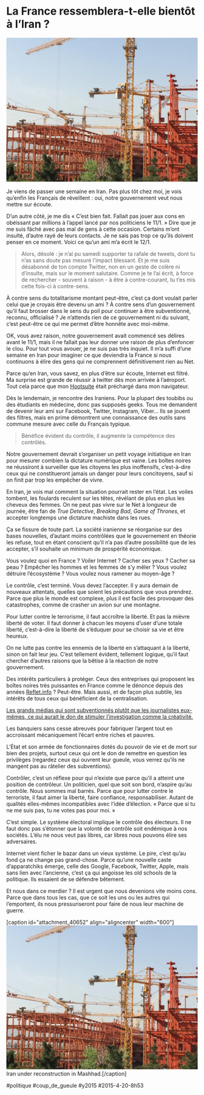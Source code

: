 # La France ressemblera-t-elle bientôt à l’Iran ?

![](_i/IMG_1519.webp)

Je viens de passer une semaine en Iran. Pas plus tôt chez moi, je vois qu’enfin les Français de réveillent : oui, notre gouvernement veut nous mettre sur écoute.

D’un autre côté, je me dis « C’est bien fait. Fallait pas jouer aux cons en obéissant par millions à l’appel lancé par nos politiciens le 11/1. » Dire que je me suis fâché avec pas mal de gens à cette occasion. Certains m’ont insulté, d’autre rayé de leurs contacts. Je ne sais pas trop ce qu’ils doivent penser en ce moment. Voici ce qu’un ami m’a écrit le 12/1.

> Alors, désolé : je n’ai pu samedi supporter ta rafale de tweets, dont tu n’as sans doute pas mesuré l’impact blessant. Et je me suis désabonné de ton compte Twitter, non en un geste de colère ni d’insulte, mais sur le moment salutaire. Comme je te l’ai écrit, à force de rechercher - souvent à raison - à être à contre-courant, tu t’es mis cette fois-ci à contre-sens.

À contre sens du totalitarisme montant peut-être, c’est ça dont voulait parler celui que je croyais être devenu un ami ? À contre sens d’un gouvernement qu’il faut brosser dans le sens du poil pour continuer à être subventionné, reconnu, officialisé ? Je n’attends rien de ce gouvernement ni du suivant, c’est peut-être ce qui me permet d’être honnête avec moi-même.

OK, vous avez raison, notre gouvernement avait commencé ses délires avant le 11/1, mais il ne fallait pas leur donner une raison de plus d’enfoncer le clou. Pour tout vous avouer, je ne suis pas très inquiet. Il m’a suffi d’une semaine en Iran pour imaginer ce que deviendra la France si nous continuons à élire des gens qui ne comprennent définitivement rien au Net.

Parce qu’en Iran, vous savez, en plus d’être sur écoute, Internet est filtré. Ma surprise est grande de réussir à twitter dès mon arrivée à l’aéroport. Tout cela parce que mon [Hootsuite](https://hootsuite.com) était préchargé dans mon navigateur.

Dès le lendemain, je rencontre des Iraniens. Pour la plupart des toubibs ou des étudiants en médecine, donc pas supposés geeks. Tous me demandent de devenir leur ami sur Facebook, Twitter, Instagram, Viber… Ils se jouent des filtres, mais en prime démontrent une connaissance des outils sans commune mesure avec celle du Français typique.

> Bénéfice évident du contrôle, il augmente la compétence des contrôlés.

Notre gouvernement devrait s’organiser un petit voyage initiatique en Iran pour mesurer combien la dictature numérique est vaine. Les boîtes noires ne réussiront à surveiller que les citoyens les plus inoffensifs, c’est-à-dire ceux qui ne constitueront jamais un danger pour leurs concitoyens, sauf si on finit par trop les empêcher de vivre.

En Iran, je vois mal comment la situation pourrait rester en l’état. Les voiles tombent, les foulards reculent sur les têtes, révélant de plus en plus les cheveux des femmes. On ne peut pas vivre sur le Net à longueur de journée, être fan de *True Detective*, *Breaking Bad*, *Game of Thrones*, et accepter longtemps une dictature machiste dans les rues.

Ça se fissure de toute part. La société iranienne se réorganise sur des bases nouvelles, d’autant moins contrôlées que le gouvernement en théorie les refuse, tout en étant conscient qu’il n’a pas d’autre possibilité que de les accepter, s’il souhaite un minimum de prospérité économique.

Vous voulez quoi en France ? Voiler Internet ? Cacher ses yeux ? Cacher sa peau ? Empêcher les hommes et les femmes de s’y mêler ? Vous voulez détruire l’écosystème ? Vous voulez nous ramener au moyen-âge ?

Le contrôle, c’est terminé. Vous devez l’accepter. Il y aura demain de nouveaux attentats, quelles que soient les précautions que vous prendrez. Parce que plus le monde est complexe, plus il est facile des provoquer des catastrophes, comme de crasher un avion sur une montagne.

Pour lutter contre le terrorisme, il faut accroître la liberté. Et pas la mièvre liberté de voter. Il faut donner à chacun les moyens d’user d’une totale liberté, c’est-à-dire la liberté de s’éduquer pour se choisir sa vie et être heureux.

On ne lutte pas contre les ennemis de la liberté en s’attaquant à la liberté, sinon on fait leur jeu. C’est tellement évident, tellement logique, qu’il faut chercher d’autres raisons que la bêtise à la réaction de notre gouvernement.

Des intérêts particuliers à protéger. Ceux des entreprises qui proposent les boîtes noires très puissantes en France comme le dénonce depuis des années [Reflet.info](https://reflets.info) ? Peut-être. Mais aussi, et de façon plus subtile, les intérêts de tous ceux qui bénéficient de la centralisation.

[Les grands médias qui sont subventionnés plutôt que les journalistes eux-mêmes, ce qui aurait le don de stimuler l’investigation comme la créativité.](http://www.huffingtonpost.fr/jacques-rosselin/aide-presse-journalistes_b_2693389.html)

Les banquiers sans cesse abreuvés pour fabriquer l’argent tout en accroissant mécaniquement l’écart entre riches et pauvres.

L’État et son armée de fonctionnaires dotés du pouvoir de vie et de mort sur bien des projets, surtout ceux qui ont le don de remettre en question les privilèges (regardez ceux qui ouvrent leur gueule, vous verrez qu’ils ne mangent pas au râtelier des subventions).

Contrôler, c’est un réflexe pour qui n’existe que parce qu’il a atteint une position de contrôleur. Un politicien, quel que soit son bord, n’aspire qu’au contrôle. Nous sommes mal barrés. Parce que pour lutter contre le terroriste, il faut aimer la liberté, faire confiance, responsabiliser. Autant de qualités elles-mêmes incompatibles avec l’idée d’élection. « Parce que si tu ne me suis pas, tu ne votes pas pour moi. »

C’est simple. Le système électoral implique le contrôle des électeurs. Il ne faut donc pas s’étonner que la volonté de contrôle soit endémique à nos sociétés. L’élu ne nous veut pas libres, car libres nous pouvons élire ses adversaires.

Internet vient ficher le bazar dans un vieux système. Le pire, c’est qu’au fond ça ne change pas grand-chose. Parce qu’une nouvelle caste d’apparatchiks émerge, celle des Google, Facebook, Twitter, Apple, mais sans lien avec l’ancienne, c’est ça qui angoisse les old schools de la politique. Ils essaient de se défendre bêtement.

Et nous dans ce merdier ? Il est urgent que nous devenions vite moins cons. Parce que dans tous les cas, que ce soit les uns ou les autres qui l’emportent, ils nous pressuriseront pour faire de nous leur machine de guerre.

[caption id="attachment\_40652" align="aligncenter" width="600"]![Iran under reconstruction in Mashhad.](_i/IMG_1519.webp) Iran under reconstruction in Mashhad.[/caption]



#politique #coup_de_gueule #y2015 #2015-4-20-8h53
